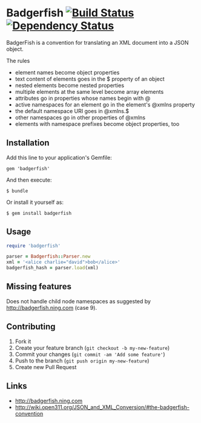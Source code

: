 # Badgerfish [![Build Status](https://travis-ci.org/msievers/badgerfish.png)](https://travis-ci.org/msievers/badgerfish) [![Dependency Status](https://gemnasium.com/msievers/badgerfish.png)](https://gemnasium.com/msievers/badgerfish)

BadgerFish is a convention for translating an XML document into a JSON object.

The rules

* element names become object properties
* text content of elements goes in the $ property of an object
* nested elements become nested properties
* multiple elements at the same level become array elements
* attributes go in properties whose names begin with @
* active namespaces for an element go in the element's @xmlns property
* the default namespace URI goes in @xmlns.$
* other namespaces go in other properties of @xmlns
* elements with namespace prefixes become object properties, too

## Installation

Add this line to your application's Gemfile:

    gem 'badgerfish'

And then execute:

    $ bundle

Or install it yourself as:

    $ gem install badgerfish

## Usage

```ruby
require 'badgerfish'

parser = Badgerfish::Parser.new
xml = '<alice charlie="david">bob</alice>'
badgerfish_hash = parser.load(xml)
```

## Missing features

Does not handle child node namespaces as suggested by http://badgerfish.ning.com (case 9).

## Contributing

1. Fork it
2. Create your feature branch (`git checkout -b my-new-feature`)
3. Commit your changes (`git commit -am 'Add some feature'`)
4. Push to the branch (`git push origin my-new-feature`)
5. Create new Pull Request

## Links

* http://badgerfish.ning.com
* http://wiki.open311.org/JSON_and_XML_Conversion/#the-badgerfish-convention
